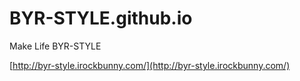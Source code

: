 # BYR-STYLE.github.io
Make Life BYR-STYLE

[http://byr-style.irockbunny.com/](http://byr-style.irockbunny.com/)